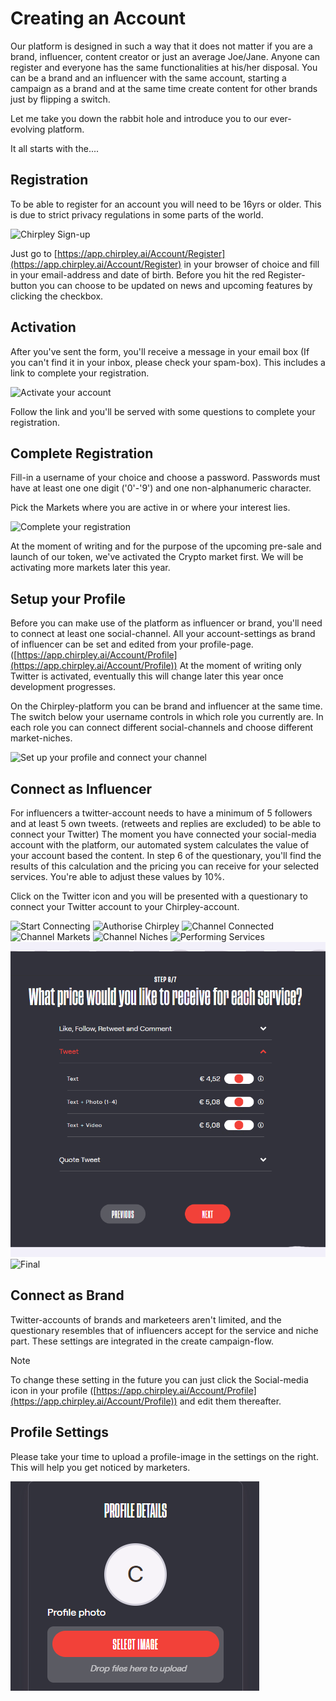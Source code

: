 # Creating an Account

Our platform is designed in such a way that it does not matter if you are a brand, influencer, content creator or just an average Joe/Jane. Anyone can register and everyone has the same functionalities at his/her disposal. You can be a brand and an influencer with the same account, starting a campaign as a brand and at the same time create content for other brands just by flipping a switch.

Let me take you down the rabbit hole and introduce you to our ever-evolving platform.

It all starts with the....

## Registration

To be able to register for an account you will need to be 16yrs or older. This is due to strict privacy regulations in some parts of the world.

![Chirpley Sign-up](\_static/images/signup.png)

Just go to [https://app.chirpley.ai/Account/Register](https://app.chirpley.ai/Account/Register) in your browser of choice and fill in your email-address and date of birth. Before you hit the red Register-button you can choose to be updated on news and upcoming features by clicking the checkbox.

## Activation

After you've sent the form, you'll receive a message in your email box (If you can't find it in your inbox, please check your spam-box). This includes a link to complete your registration.

![Activate your account](\_static/images/activate.png)

Follow the link and you'll be served with some questions to complete your registration.

## Complete Registration

Fill-in a username of your choice and choose a password. Passwords must have at least one one digit ('0'-'9') and one non-alphanumeric character.

Pick the Markets where you are active in or where your interest lies.

![Complete your registration](\_static/images/register.png)

At the moment of writing and for the purpose of the upcoming pre-sale and launch of our token, we've activated the Crypto market first. We will be activating more markets later this year.

## Setup your Profile

Before you can make use of the platform as influencer or brand, you'll need to connect at least one social-channel. All your account-settings as brand of influencer can be set and edited from your profile-page. ([https://app.chirpley.ai/Account/Profile](https://app.chirpley.ai/Account/Profile)) At the moment of writing only Twitter is activated, eventually this will change later this year once development progresses.

On the Chirpley-platform you can be brand and influencer at the same time. The switch below your username controls in which role you currently are. In each role you can connect different social-channels and choose different market-niches.

![Set up your profile and connect your channel](\_static/images/profile.png)

## Connect as Influencer

For influencers a twitter-account needs to have a minimum of 5 followers and at least 5 own tweets. (retweets and replies are excluded) to be able to connect your Twitter) The moment you have connected your social-media account with the platform, our automated system calculates the value of your account based the content. In step 6 of the questionary, you'll find the results of this calculation and the pricing you can receive for your selected services. You're able to adjust these values by 10%.

Click on the Twitter icon and you will be presented with a questionary to connect your Twitter account to your Chirpley-account.

![Start Connecting](\_static/images/influencer-step1a.png) ![Authorise Chirpley](\_static/images/influencer-step1b.png) ![Channel Connected](\_static/images/influencer-step2.png) ![Channel Markets](\_static/images/influencer-step3.png) ![Channel Niches](\_static/images/influencer-step4.png) ![Performing Services](\_static/images/influencer-step5.png) ![Quotation of Services](docs/source/\_static/images/influencer-step6.png) ![Final](\_static/images/influencer-step7.png)

## Connect as Brand

Twitter-accounts of brands and marketeers aren't limited, and the questionary resembles that of influencers accept for the service and niche part. These settings are integrated in the create campaign-flow.

Note

To change these setting in the future you can just click the Social-media icon in your profile ([https://app.chirpley.ai/Account/Profile](https://app.chirpley.ai/Account/Profile)) and edit them thereafter.

## Profile Settings

Please take your time to upload a profile-image in the settings on the right. This will help you get noticed by marketers.

![Upload your profile image](docs/source/\_static/images/profile-image.png)
